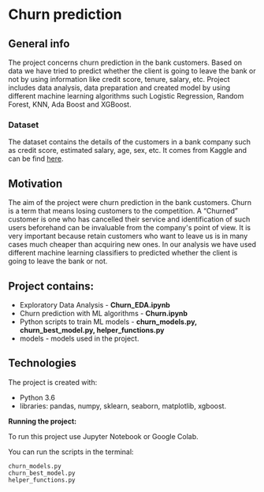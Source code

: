 # Churn prediction

## General info
The project concerns churn prediction in the bank customers. Based on data we have tried to predict whether the client is going to leave the bank or not by using information like credit score, tenure, salary, etc. Project includes data analysis, data preparation and created model by using different machine learning algorithms such Logistic Regression, Random Forest, KNN, Ada Boost and XGBoost.

### Dataset
The dataset contains the details of the customers in a bank company such as credit score, estimated salary, age, sex, etc. It comes from Kaggle and can be find 
[here](https://www.kaggle.com/shubh0799/churn-modelling).

## Motivation
The aim of the project were churn prediction in the bank customers. Churn is a term that means losing customers to the competition. A “Churned” customer is one who has cancelled their service and identification of such users beforehand can be invaluable from the company's point of view. It is very important because retain customers who want to leave us is in many cases much cheaper than acquiring new ones. In our analysis we have used different machine learning classifiers to predicted whether the client is going to leave the bank or not.

## Project contains:
- Exploratory Data Analysis - **Churn_EDA.ipynb**
- Churn prediction with ML algorithms - **Churn.ipynb**
- Python scripts to train ML models - **churn_models.py, churn_best_model.py, helper_functions.py**
- models - models used in the project.
    
## Technologies
The project is created with:
- Python 3.6
- libraries: pandas, numpy, sklearn, seaborn, matplotlib, xgboost.

**Running the project:**

To run this project use Jupyter Notebook or Google Colab.

You can run the scripts in the terminal:

    churn_models.py
    churn_best_model.py
    helper_functions.py

